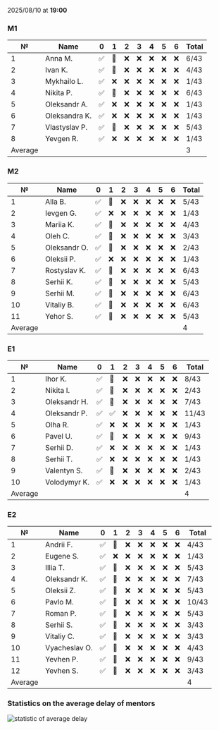 2025/08/10 at **19:00**
### M1
|№|Name|0|1|2|3|4|5|6|Total|
|-----|-----|-----|-----|-----|-----|-----|-----|-----|-----|
|1|Anna M.|✅|🔄|❌|❌|❌|❌|❌|6/43|
|2|Ivan K.|✅|🔄|❌|❌|❌|❌|❌|4/43|
|3|Mykhailo L.|✅|❌|❌|❌|❌|❌|❌|1/43|
|4|Nikita P.|✅|🔄|❌|❌|❌|❌|❌|6/43|
|5|Oleksandr A.|✅|❌|❌|❌|❌|❌|❌|1/43|
|6|Oleksandra K.|✅|❌|❌|❌|❌|❌|❌|1/43|
|7|Vlastyslav P.|✅|🔄|❌|❌|❌|❌|❌|5/43|
|8|Yevgen R.|✅|❌|❌|❌|❌|❌|❌|1/43|
|Average|||||||||3|
### M2
|№|Name|0|1|2|3|4|5|6|Total|
|-----|-----|-----|-----|-----|-----|-----|-----|-----|-----|
|1|Alla B.|✅|🔄|❌|❌|❌|❌|❌|5/43|
|2|Ievgen G.|✅|❌|❌|❌|❌|❌|❌|1/43|
|3|Mariia K.|✅|🔄|❌|❌|❌|❌|❌|4/43|
|4|Oleh C.|✅|🔄|❌|❌|❌|❌|❌|3/43|
|5|Oleksandr O.|✅|🔄|❌|❌|❌|❌|❌|2/43|
|6|Oleksii P.|✅|❌|❌|❌|❌|❌|❌|1/43|
|7|Rostyslav K.|✅|🔄|❌|❌|❌|❌|❌|6/43|
|8|Serhii K.|✅|🔄|❌|❌|❌|❌|❌|5/43|
|9|Serhii M.|✅|🔄|❌|❌|❌|❌|❌|6/43|
|10|Vitaliy B.|✅|🔄|❌|❌|❌|❌|❌|6/43|
|11|Yehor S.|✅|🔄|❌|❌|❌|❌|❌|5/43|
|Average|||||||||4|
### E1
|№|Name|0|1|2|3|4|5|6|Total|
|-----|-----|-----|-----|-----|-----|-----|-----|-----|-----|
|1|Ihor K.|✅|🔄|❌|❌|❌|❌|❌|8/43|
|2|Nikita I.|✅|🔄|❌|❌|❌|❌|❌|2/43|
|3|Oleksandr H.|✅|🔄|❌|❌|❌|❌|❌|7/43|
|4|Oleksandr P.|✅|✅|❌|❌|❌|❌|❌|11/43|
|5|Olha R.|✅|❌|❌|❌|❌|❌|❌|1/43|
|6|Pavel U.|✅|🔄|❌|❌|❌|❌|❌|9/43|
|7|Serhii D.|✅|❌|❌|❌|❌|❌|❌|1/43|
|8|Serhii T.|✅|❌|❌|❌|❌|❌|❌|1/43|
|9|Valentyn S.|✅|🔄|❌|❌|❌|❌|❌|2/43|
|10|Volodymyr K.|✅|❌|❌|❌|❌|❌|❌|1/43|
|Average|||||||||4|
### E2
|№|Name|0|1|2|3|4|5|6|Total|
|-----|-----|-----|-----|-----|-----|-----|-----|-----|-----|
|1|Andrii F.|✅|🔄|❌|❌|❌|❌|❌|4/43|
|2|Eugene S.|✅|❌|❌|❌|❌|❌|❌|1/43|
|3|Illia T.|✅|🔄|❌|❌|❌|❌|❌|5/43|
|4|Oleksandr K.|✅|🔄|❌|❌|❌|❌|❌|7/43|
|5|Oleksii Z.|✅|🔄|❌|❌|❌|❌|❌|5/43|
|6|Pavlo M.|✅|🔄|❌|❌|❌|❌|❌|10/43|
|7|Roman P.|✅|🔄|❌|❌|❌|❌|❌|5/43|
|8|Serhii S.|✅|🔄|❌|❌|❌|❌|❌|3/43|
|9|Vitaliy C.|✅|🔄|❌|❌|❌|❌|❌|3/43|
|10|Vyacheslav O.|✅|🔄|❌|❌|❌|❌|❌|4/43|
|11|Yevhen P.|✅|🔄|❌|❌|❌|❌|❌|9/43|
|12|Yevhen S.|✅|🔄|❌|❌|❌|❌|❌|3/43|
|Average|||||||||4|

### Statistics on the average delay of mentors
![statistic of average delay](https://docs.google.com/spreadsheets/d/e/2PACX-1vTRGxaJWiz7gJtvcjwtHPyyd5ju-BPGGEvp5XTIwGS92XWrY8xHYajrexYFqIVDSJIX7LGb8XaB6X3S/pubchart?oid=1439917493&format=image)
